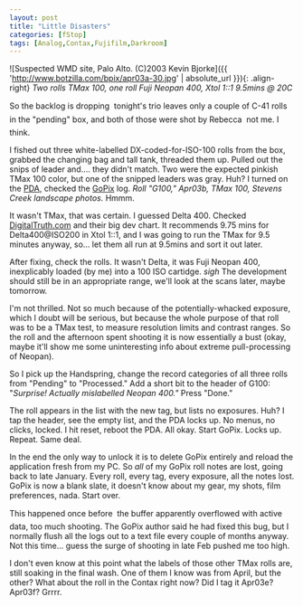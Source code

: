```yaml
---
layout: post
title: "Little Disasters"
categories: [fStop]
tags: [Analog,Contax,Fujifilm,Darkroom]
---
```



![Suspected WMD site, Palo Alto. (C)2003 Kevin Bjorke]({{ 'http://www.botzilla.com/bpix/apr03a-30.jpg' | absolute_url }}){: .align-right}
<i>Two rolls TMax 100, one roll Fuji Neopan 400, Xtol 1::1 9.5mins @ 20C</i>

So the backlog is dropping &#151; tonight's trio leaves only a couple of C-41 rolls in the "pending" box, and both of those were shot by Rebecca &#151; not me. I think.

I fished out three white-labelled DX-coded-for-ISO-100 rolls from the box, grabbed the changing bag and tall tank, threaded them up. Pulled out the snips of leader and.... they didn't match. Two were the expected pinkish TMax 100 color, but one of the snipped leaders was gray. Huh? I turned on the <a href="http://www.handspring.com/products/visorplatinum/index.jhtml?sub_nav_section=Overview&prod_cat_name=Plat">PDA,</a> checked the <a href="http://frontiernet.net/~rlmsmw/gpx_overview.htm">GoPix</a> log. <i>Roll "G100," Apr03b, TMax 100, Stevens Creek landscape photos.</i> Hmmm.
<!--more-->

It wasn't TMax, that was certain. I guessed Delta 400. Checked <a href="http://www.digitaltruth.com/">DigitalTruth.com</a> and their big dev chart. It recommends 9.75 mins for Delta400@ISO200 in Xtol 1::1, and I was going to run the TMax for 9.5 minutes anyway, so... let them all run at 9.5mins and sort it out later.

After fixing, check the rolls. It wasn't Delta, it was Fuji Neopan 400, inexplicably loaded (by me) into a 100 ISO cartidge. *sigh* The development should still be in an appropriate range, we'll look at the scans later, maybe tomorrow.

I'm not thrilled. Not so much because of the potentially-whacked exposure, which I doubt will be serious, but because the whole purpose of that roll was to be a TMax test, to measure resolution limits and contrast ranges. So the roll and the afternoon spent shooting it is now essentially a bust (okay, maybe it'll show me some uninteresting info about extreme pull-processing of Neopan).

So I pick up the Handspring, change the record categories of all three rolls from "Pending" to "Processed." Add a short bit to the header of G100: "<i>Surprise! Actually mislabelled Neopan 400."</i> Press "Done."

The roll appears in the list with the new tag, but lists no exposures. Huh? I tap the header, see the empty list, and the PDA locks up. No menus, no clicks, locked. I hit reset, reboot the PDA. All okay. Start GoPix. Locks up. Repeat. Same deal.

In the end the only way to unlock it is to delete GoPix entirely and reload the application fresh from my PC. So <i>all</i> of my GoPix roll notes are lost, going back to late January. Every roll, every tag, every exposure, all the notes lost. GoPix is now a blank slate, it doesn't know about my gear, my shots, film preferences, nada. Start over.

This happened once before &#151; the buffer apparently overflowed with active data, too much shooting. The GoPix author said he had fixed this bug, but I normally flush all the logs out to a text file every couple of months anyway. Not this time... guess the surge of shooting in late Feb pushed me too high.

I don't even know at this point what the labels of those other TMax rolls are, still soaking in the final wash. One of them I know was from April, but the other? What about the roll in the Contax right now? Did I tag it Apr03e? Apr03f? Grrrr.

